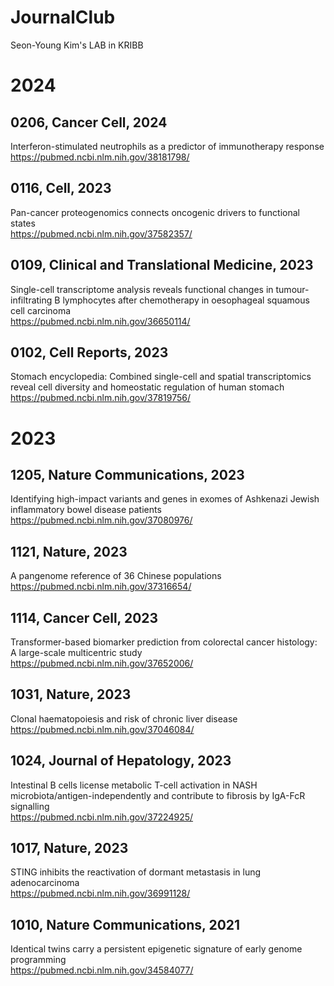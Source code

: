 # JournalClub
Seon-Young Kim's LAB in KRIBB

# 2024

## 0206, Cancer Cell, 2024
Interferon-stimulated neutrophils as a predictor of immunotherapy response
<br> https://pubmed.ncbi.nlm.nih.gov/38181798/

## 0116, Cell, 2023
Pan-cancer proteogenomics connects oncogenic drivers to functional states
<br> https://pubmed.ncbi.nlm.nih.gov/37582357/

## 0109, Clinical and Translational Medicine, 2023
Single-cell transcriptome analysis reveals functional changes in tumour-infiltrating B lymphocytes after chemotherapy in oesophageal squamous cell carcinoma
<br> https://pubmed.ncbi.nlm.nih.gov/36650114/

## 0102, Cell Reports, 2023
Stomach encyclopedia: Combined single-cell and spatial transcriptomics reveal cell diversity and homeostatic regulation of human stomach
<br> https://pubmed.ncbi.nlm.nih.gov/37819756/


# 2023

## 1205, Nature Communications, 2023
Identifying high-impact variants and genes in exomes of Ashkenazi Jewish inflammatory bowel disease patients
<br> https://pubmed.ncbi.nlm.nih.gov/37080976/

## 1121, Nature, 2023
A pangenome reference of 36 Chinese populations
<br> https://pubmed.ncbi.nlm.nih.gov/37316654/

## 1114, Cancer Cell, 2023
Transformer-based biomarker prediction from colorectal cancer histology: A large-scale multicentric study
<br> https://pubmed.ncbi.nlm.nih.gov/37652006/

## 1031, Nature, 2023 
Clonal haematopoiesis and risk of chronic liver disease
<br> https://pubmed.ncbi.nlm.nih.gov/37046084/

## 1024, Journal of Hepatology, 2023
Intestinal B cells license metabolic T-cell activation in NASH microbiota/antigen-independently and contribute to fibrosis by IgA-FcR signalling
<br> https://pubmed.ncbi.nlm.nih.gov/37224925/

## 1017, Nature, 2023
STING inhibits the reactivation of dormant metastasis in lung adenocarcinoma
<br> https://pubmed.ncbi.nlm.nih.gov/36991128/

## 1010, Nature Communications, 2021
Identical twins carry a persistent epigenetic signature of early genome programming
<br> https://pubmed.ncbi.nlm.nih.gov/34584077/



